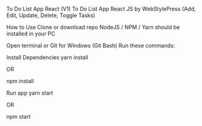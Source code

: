 To Do List App React (V1)
To Do List App React JS by WebStylePress (Add, Edit, Update, Delete, Toggle Tasks)

How to Use
Clone or download repo NodeJS / NPM / Yarn should be installed in your PC

Open terminal or Git for Windows (Git Bash) Run these commands:

Install Dependencies
yarn install

OR

npm install

Run app
yarn start

OR

npm start
